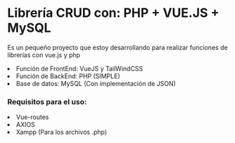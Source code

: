 <h1>Librería CRUD con: PHP + VUE.JS + MySQL</h1>

<p>Es un pequeño proyecto que estoy desarrollando para realizar funciones de librerías con vue.js y php</p>

<li>Función de FrontEnd: VueJS y TailWindCSS</li>
<li>Función de BackEnd: PHP (SIMPLE)</li>
<li>Base de datos: MySQL (Con implementación de JSON)</li>

<h3>Requisitos para el uso:</h3>
<li>Vue-routes</li>
<li>AXIOS</li>
<li>Xampp (Para los archivos .php)</li>
